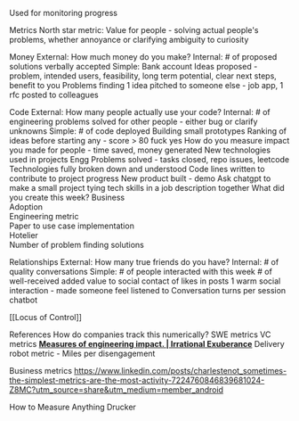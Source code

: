 Used for monitoring progress

Metrics
North star metric:
Value for people - solving actual people's problems, whether annoyance or clarifying ambiguity to curiosity

Money
External: How much money do you make?
Internal: # of proposed solutions verbally accepted
Simple: Bank account
Ideas proposed - problem, intended users, feasibility, long term potential, clear next steps, benefit to you
Problems finding
1 idea pitched to someone else - job app, 1 rfc posted to colleagues

Code
External: How many people actually use your code?
Internal: # of engineering problems solved for other people - either bug or clarify unknowns
Simple: # of code deployed
Building small prototypes
Ranking of ideas before starting any - score > 80 fuck yes
How do you measure impact you made for people - 
time saved, money generated
New technologies used in projects
Engg Problems solved - tasks closed, repo issues, leetcode
Technologies fully broken down and understood
Code lines written to contribute to project progress
New product built - demo
Ask chatgpt to make a small project tying tech skills in a job description together
What did you create this week?
Business  
Adoption  
Engineering metric  
Paper to use case implementation  
Hotelier  
Number of problem finding solutions

Relationships
External: How many true friends do you have?
Internal: # of quality conversations
Simple: # of people interacted with this week # of well-received added value to social contact of likes in posts
1 warm social interaction - made someone feel listened to
Conversation turns per session chatbot


[[Locus of Control]]


References
How do companies track this numerically?
SWE metrics
VC metrics
**[Measures of engineering impact. | Irrational Exuberance](https://lethain.com/measures-of-engineering-impact/)**
Delivery robot metric - Miles per disengagement

Business metrics
https://www.linkedin.com/posts/charlestenot_sometimes-the-simplest-metrics-are-the-most-activity-7224760846839681024-Z8MC?utm_source=share&utm_medium=member_android

How to Measure Anything Drucker
